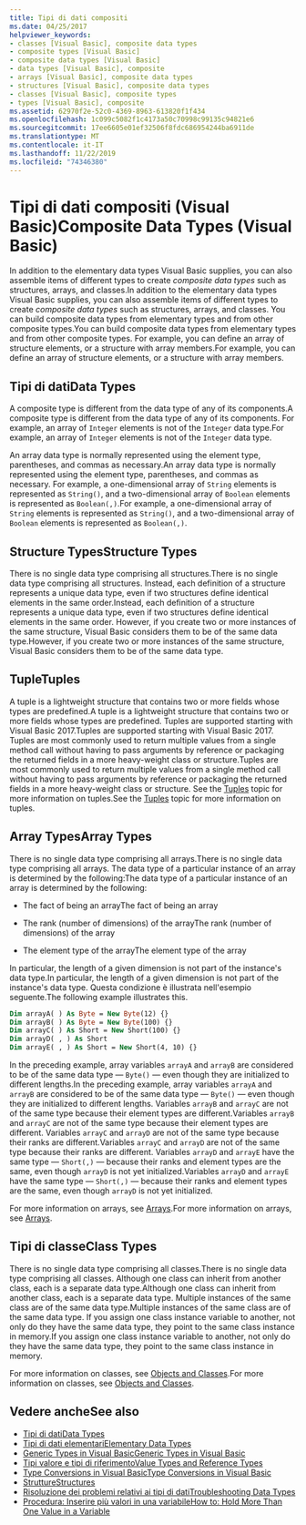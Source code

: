 ```yaml
---
title: Tipi di dati compositi
ms.date: 04/25/2017
helpviewer_keywords:
- classes [Visual Basic], composite data types
- composite types [Visual Basic]
- composite data types [Visual Basic]
- data types [Visual Basic], composite
- arrays [Visual Basic], composite data types
- structures [Visual Basic], composite data types
- classes [Visual Basic], composite types
- types [Visual Basic], composite
ms.assetid: 62970f2e-52c0-4369-8963-613820f1f434
ms.openlocfilehash: 1c099c5082f1c4173a50c70998c99135c94821e6
ms.sourcegitcommit: 17ee6605e01ef32506f8fdc686954244ba6911de
ms.translationtype: MT
ms.contentlocale: it-IT
ms.lasthandoff: 11/22/2019
ms.locfileid: "74346380"
---
```

# <a name="composite-data-types-visual-basic"></a><span data-ttu-id="99a8d-102">Tipi di dati compositi (Visual Basic)</span><span class="sxs-lookup"><span data-stu-id="99a8d-102">Composite Data Types (Visual Basic)</span></span>
<span data-ttu-id="99a8d-103">In addition to the elementary data types Visual Basic supplies, you can also assemble items of different types to create *composite data types* such as structures, arrays, and classes.</span><span class="sxs-lookup"><span data-stu-id="99a8d-103">In addition to the elementary data types Visual Basic supplies, you can also assemble items of different types to create *composite data types* such as structures, arrays, and classes.</span></span> <span data-ttu-id="99a8d-104">You can build composite data types from elementary types and from other composite types.</span><span class="sxs-lookup"><span data-stu-id="99a8d-104">You can build composite data types from elementary types and from other composite types.</span></span> <span data-ttu-id="99a8d-105">For example, you can define an array of structure elements, or a structure with array members.</span><span class="sxs-lookup"><span data-stu-id="99a8d-105">For example, you can define an array of structure elements, or a structure with array members.</span></span>  
  
## <a name="data-types"></a><span data-ttu-id="99a8d-106">Tipi di dati</span><span class="sxs-lookup"><span data-stu-id="99a8d-106">Data Types</span></span>  
 <span data-ttu-id="99a8d-107">A composite type is different from the data type of any of its components.</span><span class="sxs-lookup"><span data-stu-id="99a8d-107">A composite type is different from the data type of any of its components.</span></span> <span data-ttu-id="99a8d-108">For example, an array of `Integer` elements is not of the `Integer` data type.</span><span class="sxs-lookup"><span data-stu-id="99a8d-108">For example, an array of `Integer` elements is not of the `Integer` data type.</span></span>  
  
 <span data-ttu-id="99a8d-109">An array data type is normally represented using the element type, parentheses, and commas as necessary.</span><span class="sxs-lookup"><span data-stu-id="99a8d-109">An array data type is normally represented using the element type, parentheses, and commas as necessary.</span></span> <span data-ttu-id="99a8d-110">For example, a one-dimensional array of `String` elements is represented as `String()`, and a two-dimensional array of `Boolean` elements is represented as `Boolean(,)`.</span><span class="sxs-lookup"><span data-stu-id="99a8d-110">For example, a one-dimensional array of `String` elements is represented as `String()`, and a two-dimensional array of `Boolean` elements is represented as `Boolean(,)`.</span></span>  
  
## <a name="structure-types"></a><span data-ttu-id="99a8d-111">Structure Types</span><span class="sxs-lookup"><span data-stu-id="99a8d-111">Structure Types</span></span>  
 <span data-ttu-id="99a8d-112">There is no single data type comprising all structures.</span><span class="sxs-lookup"><span data-stu-id="99a8d-112">There is no single data type comprising all structures.</span></span> <span data-ttu-id="99a8d-113">Instead, each definition of a structure represents a unique data type, even if two structures define identical elements in the same order.</span><span class="sxs-lookup"><span data-stu-id="99a8d-113">Instead, each definition of a structure represents a unique data type, even if two structures define identical elements in the same order.</span></span> <span data-ttu-id="99a8d-114">However, if you create two or more instances of the same structure, Visual Basic considers them to be of the same data type.</span><span class="sxs-lookup"><span data-stu-id="99a8d-114">However, if you create two or more instances of the same structure, Visual Basic considers them to be of the same data type.</span></span>  
  
## <a name="tuples"></a><span data-ttu-id="99a8d-115">Tuple</span><span class="sxs-lookup"><span data-stu-id="99a8d-115">Tuples</span></span>

<span data-ttu-id="99a8d-116">A tuple is a lightweight structure that contains two or more fields whose types are predefined.</span><span class="sxs-lookup"><span data-stu-id="99a8d-116">A tuple is a lightweight structure that contains two or more fields whose types are predefined.</span></span> <span data-ttu-id="99a8d-117">Tuples are supported starting with Visual Basic 2017.</span><span class="sxs-lookup"><span data-stu-id="99a8d-117">Tuples are supported starting with Visual Basic 2017.</span></span> <span data-ttu-id="99a8d-118">Tuples are most commonly used to return multiple values from a single method call without having to pass arguments by reference or packaging the returned fields in a more heavy-weight class or structure.</span><span class="sxs-lookup"><span data-stu-id="99a8d-118">Tuples are most commonly used to return multiple values from a single method call without having to pass arguments by reference or packaging the returned fields in a more heavy-weight class or structure.</span></span> <span data-ttu-id="99a8d-119">See the [Tuples](tuples.md) topic for more information on tuples.</span><span class="sxs-lookup"><span data-stu-id="99a8d-119">See the [Tuples](tuples.md) topic for more information on tuples.</span></span>

## <a name="array-types"></a><span data-ttu-id="99a8d-120">Array Types</span><span class="sxs-lookup"><span data-stu-id="99a8d-120">Array Types</span></span>  
 <span data-ttu-id="99a8d-121">There is no single data type comprising all arrays.</span><span class="sxs-lookup"><span data-stu-id="99a8d-121">There is no single data type comprising all arrays.</span></span> <span data-ttu-id="99a8d-122">The data type of a particular instance of an array is determined by the following:</span><span class="sxs-lookup"><span data-stu-id="99a8d-122">The data type of a particular instance of an array is determined by the following:</span></span>  
  
- <span data-ttu-id="99a8d-123">The fact of being an array</span><span class="sxs-lookup"><span data-stu-id="99a8d-123">The fact of being an array</span></span>  
  
- <span data-ttu-id="99a8d-124">The rank (number of dimensions) of the array</span><span class="sxs-lookup"><span data-stu-id="99a8d-124">The rank (number of dimensions) of the array</span></span>  
  
- <span data-ttu-id="99a8d-125">The element type of the array</span><span class="sxs-lookup"><span data-stu-id="99a8d-125">The element type of the array</span></span>  
  
 <span data-ttu-id="99a8d-126">In particular, the length of a given dimension is not part of the instance's data type.</span><span class="sxs-lookup"><span data-stu-id="99a8d-126">In particular, the length of a given dimension is not part of the instance's data type.</span></span> <span data-ttu-id="99a8d-127">Questa condizione è illustrata nell'esempio seguente.</span><span class="sxs-lookup"><span data-stu-id="99a8d-127">The following example illustrates this.</span></span>  
  
```vb  
Dim arrayA( ) As Byte = New Byte(12) {}  
Dim arrayB( ) As Byte = New Byte(100) {}  
Dim arrayC( ) As Short = New Short(100) {}  
Dim arrayD( , ) As Short  
Dim arrayE( , ) As Short = New Short(4, 10) {}  
```  
  
 <span data-ttu-id="99a8d-128">In the preceding example, array variables `arrayA` and `arrayB` are considered to be of the same data type — `Byte()` — even though they are initialized to different lengths.</span><span class="sxs-lookup"><span data-stu-id="99a8d-128">In the preceding example, array variables `arrayA` and `arrayB` are considered to be of the same data type — `Byte()` — even though they are initialized to different lengths.</span></span> <span data-ttu-id="99a8d-129">Variables `arrayB` and `arrayC` are not of the same type because their element types are different.</span><span class="sxs-lookup"><span data-stu-id="99a8d-129">Variables `arrayB` and `arrayC` are not of the same type because their element types are different.</span></span> <span data-ttu-id="99a8d-130">Variables `arrayC` and `arrayD` are not of the same type because their ranks are different.</span><span class="sxs-lookup"><span data-stu-id="99a8d-130">Variables `arrayC` and `arrayD` are not of the same type because their ranks are different.</span></span> <span data-ttu-id="99a8d-131">Variables `arrayD` and `arrayE` have the same type — `Short(,)` — because their ranks and element types are the same, even though `arrayD` is not yet initialized.</span><span class="sxs-lookup"><span data-stu-id="99a8d-131">Variables `arrayD` and `arrayE` have the same type — `Short(,)` — because their ranks and element types are the same, even though `arrayD` is not yet initialized.</span></span>  
  
 <span data-ttu-id="99a8d-132">For more information on arrays, see [Arrays](../../../../visual-basic/programming-guide/language-features/arrays/index.md).</span><span class="sxs-lookup"><span data-stu-id="99a8d-132">For more information on arrays, see [Arrays](../../../../visual-basic/programming-guide/language-features/arrays/index.md).</span></span>  
  
## <a name="class-types"></a><span data-ttu-id="99a8d-133">Tipi di classe</span><span class="sxs-lookup"><span data-stu-id="99a8d-133">Class Types</span></span>  
 <span data-ttu-id="99a8d-134">There is no single data type comprising all classes.</span><span class="sxs-lookup"><span data-stu-id="99a8d-134">There is no single data type comprising all classes.</span></span> <span data-ttu-id="99a8d-135">Although one class can inherit from another class, each is a separate data type.</span><span class="sxs-lookup"><span data-stu-id="99a8d-135">Although one class can inherit from another class, each is a separate data type.</span></span> <span data-ttu-id="99a8d-136">Multiple instances of the same class are of the same data type.</span><span class="sxs-lookup"><span data-stu-id="99a8d-136">Multiple instances of the same class are of the same data type.</span></span> <span data-ttu-id="99a8d-137">If you assign one class instance variable to another, not only do they have the same data type, they point to the same class instance in memory.</span><span class="sxs-lookup"><span data-stu-id="99a8d-137">If you assign one class instance variable to another, not only do they have the same data type, they point to the same class instance in memory.</span></span>  
  
 <span data-ttu-id="99a8d-138">For more information on classes, see [Objects and Classes](../../../../visual-basic/programming-guide/language-features/objects-and-classes/index.md).</span><span class="sxs-lookup"><span data-stu-id="99a8d-138">For more information on classes, see [Objects and Classes](../../../../visual-basic/programming-guide/language-features/objects-and-classes/index.md).</span></span>  
  
## <a name="see-also"></a><span data-ttu-id="99a8d-139">Vedere anche</span><span class="sxs-lookup"><span data-stu-id="99a8d-139">See also</span></span>

- [<span data-ttu-id="99a8d-140">Tipi di dati</span><span class="sxs-lookup"><span data-stu-id="99a8d-140">Data Types</span></span>](../../../../visual-basic/programming-guide/language-features/data-types/index.md)
- [<span data-ttu-id="99a8d-141">Tipi di dati elementari</span><span class="sxs-lookup"><span data-stu-id="99a8d-141">Elementary Data Types</span></span>](../../../../visual-basic/programming-guide/language-features/data-types/elementary-data-types.md)
- [<span data-ttu-id="99a8d-142">Generic Types in Visual Basic</span><span class="sxs-lookup"><span data-stu-id="99a8d-142">Generic Types in Visual Basic</span></span>](../../../../visual-basic/programming-guide/language-features/data-types/generic-types.md)
- [<span data-ttu-id="99a8d-143">Tipi valore e tipi di riferimento</span><span class="sxs-lookup"><span data-stu-id="99a8d-143">Value Types and Reference Types</span></span>](../../../../visual-basic/programming-guide/language-features/data-types/value-types-and-reference-types.md)
- [<span data-ttu-id="99a8d-144">Type Conversions in Visual Basic</span><span class="sxs-lookup"><span data-stu-id="99a8d-144">Type Conversions in Visual Basic</span></span>](../../../../visual-basic/programming-guide/language-features/data-types/type-conversions.md)
- [<span data-ttu-id="99a8d-145">Strutture</span><span class="sxs-lookup"><span data-stu-id="99a8d-145">Structures</span></span>](../../../../visual-basic/programming-guide/language-features/data-types/structures.md)
- [<span data-ttu-id="99a8d-146">Risoluzione dei problemi relativi ai tipi di dati</span><span class="sxs-lookup"><span data-stu-id="99a8d-146">Troubleshooting Data Types</span></span>](../../../../visual-basic/programming-guide/language-features/data-types/troubleshooting-data-types.md)
- [<span data-ttu-id="99a8d-147">Procedura: Inserire più valori in una variabile</span><span class="sxs-lookup"><span data-stu-id="99a8d-147">How to: Hold More Than One Value in a Variable</span></span>](../../../../visual-basic/programming-guide/language-features/data-types/how-to-hold-more-than-one-value-in-a-variable.md)
